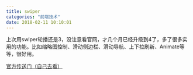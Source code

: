 ```yaml
---
title: swiper 
categories: "前端技术"  
date: 2018-02-11 10:10:01  
---
```


上次用swiper轮播还是3，没注意看官网，才几个月已经升级到4了，多了很多实用的功能。比如缩略图控制、滑动侧边栏、滑动导航、上下拉刷新、Animate等等，很好用。

<!--more-->

[官方传送门（自己去看）](http://www.swiper.com.cn/ "swiper官网")